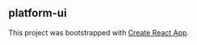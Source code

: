## platform-ui

This project was bootstrapped with [Create React App](https://github.com/facebook/create-react-app).
